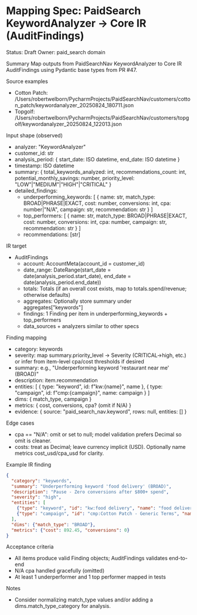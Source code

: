 # Mapping Spec: PaidSearch KeywordAnalyzer → Core IR (AuditFindings)

Status: Draft
Owner: paid_search domain

Summary
Map outputs from PaidSearchNav KeywordAnalyzer to Core IR AuditFindings using Pydantic base types from PR #47.

Source examples
- Cotton Patch: /Users/robertwelborn/PycharmProjects/PaidSearchNav/customers/cotton_patch/keywordanalyzer_20250824_180711.json
- Topgolf: /Users/robertwelborn/PycharmProjects/PaidSearchNav/customers/topgolf/keywordanalyzer_20250824_122013.json

Input shape (observed)
- analyzer: "KeywordAnalyzer"
- customer_id: str
- analysis_period: { start_date: ISO datetime, end_date: ISO datetime }
- timestamp: ISO datetime
- summary: {
  total_keywords_analyzed: int,
  recommendations_count: int,
  potential_monthly_savings: number,
  priority_level: "LOW"|"MEDIUM"|"HIGH"|"CRITICAL"
}
- detailed_findings:
  - underperforming_keywords: [ { name: str, match_type: BROAD|PHRASE|EXACT, cost: number, conversions: int, cpa: number|"N/A", campaign: str, recommendation: str } ]
  - top_performers: [ { name: str, match_type: BROAD|PHRASE|EXACT, cost: number, conversions: int, cpa: number, campaign: str, recommendation: str } ]
  - recommendations: [str]

IR target
- AuditFindings
  - account: AccountMeta(account_id = customer_id)
  - date_range: DateRange(start_date = date(analysis_period.start_date), end_date = date(analysis_period.end_date))
  - totals: Totals (if an overall cost exists, map to totals.spend/revenue; otherwise defaults)
  - aggregates: Optionally store summary under aggregates["keywords"]
  - findings: 1 Finding per item in underperforming_keywords + top_performers
  - data_sources + analyzers similar to other specs

Finding mapping
- category: keywords
- severity: map summary.priority_level → Severity (CRITICAL→high, etc.) or infer from item-level cpa/cost thresholds if desired
- summary: e.g., "Underperforming keyword 'restaurant near me' (BROAD)"
- description: item.recommendation
- entities: [
  { type: "keyword", id: f"kw:{name}", name },
  { type: "campaign", id: f"cmp:{campaign}", name: campaign }
]
- dims: { match_type, campaign }
- metrics: { cost, conversions, cpa? (omit if N/A) }
- evidence: { source: "paid_search_nav.keyword", rows: null, entities: [] }

Edge cases
- cpa == "N/A": omit or set to null; model validation prefers Decimal so omit is cleaner.
- costs: treat as Decimal; leave currency implicit (USD). Optionally name metrics cost_usd/cpa_usd for clarity.

Example IR finding
```json path=null start=null
{
  "category": "keywords",
  "summary": "Underperforming keyword 'food delivery' (BROAD)",
  "description": "Pause - Zero conversions after $800+ spend",
  "severity": "high",
  "entities": [
    {"type": "keyword", "id": "kw:food delivery", "name": "food delivery"},
    {"type": "campaign", "id": "cmp:Cotton Patch - Generic Terms", "name": "Cotton Patch - Generic Terms"}
  ],
  "dims": {"match_type": "BROAD"},
  "metrics": {"cost": 892.45, "conversions": 0}
}
```

Acceptance criteria
- All items produce valid Finding objects; AuditFindings validates end-to-end
- N/A cpa handled gracefully (omitted)
- At least 1 underperformer and 1 top performer mapped in tests

Notes
- Consider normalizing match_type values and/or adding a dims.match_type_category for analysis.

